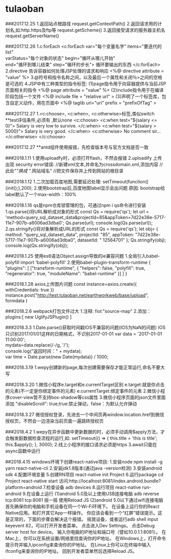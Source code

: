 # tulaoban

###2017.12.25
1.返回站点根路径
	request.getContextPath()
2.返回请求用的计划名,如:http.https及ftp等
	request.getScheme()
3.返回接受请求的服务器主机名
	request.getServerName()

###2017.12.26
1.c:forEach
	<c:forEach var="每个变量名字"   items="要迭代的list"   
		varStatus="每个对象的状态"  begin="循环从哪儿开始"    
		end="循环到哪儿结束"    step="循环的步长">
		循环要输出的东西
	</c:forEach>
2.directive 告诉容器如何处理JSP处理的请求和响应
	<%@ directive attribute = "value" %>
3.@符号和指令名称之间，以及最后一个属性和关闭％>之间的空格是可选的
4.JSP中有三种类型的指令标签:
(1)page指令用于向容器提供与当前JSP页面相关的指令
	<%@ page attribute = "value" %>
(2)include指令用于在编译阶段包括一个文件
	<%@ include file = "relative url" >
(3)声明了一个标签库，包含自定义动作，用在页面中
	<%@ taglib uri="uri" prefix = "prefixOfTag" >

###2017.12.27
1.<c:choose>, <c:when>, <c:otherwise>标签,类似switch
**test评估条件,必须有 ,默认none
	<c:choose>
		<c:when test="${salary <= 0}">
			Salary is very low to survive.
		</c:when>
		<c:when test="${salary > 5000}">
			Salary is very good.
		</c:when>
		<c:otherwise>
			No comment sir...
		</c:otherwise>
	</c:choose>

###2017.12.27
**antd组件使用报错，先检查版本号与官方文档是否一致

###2018.1.11
1.使用uploadfy时，必须打开flash，不然会报错
2.uploadify 上传出现 security error错误:
	//新建xml文本,并命名为crossdomain.xml,添加内容
	<?xml version="1.0" encoding="UTF-8"?>
	<!DOCTYPE cross-domain-policy SYSTEM 
			"http://www.macromedia.com/xml/dtds/cross-domain-policy.dtd" >
	<cross-domain-policy>
		<site-control permitted-cross-domain-policies="all" />
		<allow-access-from domain="*" /> //此处"*"换成 "*.网站域名"
		<allow-http-request-headers-from domain="*" headers="*" />
	</cross-domain-policy>
	//把文件保存并上传到网站的根目录

###2018.1.12
1.二次加载百度地图,需要延迟处理:
	setTimeout(function(){init();},200);
2.使用bootstrap后,百度地图label显示会出问题
	原因: bootstrap给label默认了一个max-width：100%

###2018.1.16
qs是npm仓库锁管理的包，可通过npm i qs命令进行安装
1.qs.parse()将URL解析成对象的形式
	const Qs = require('qs');
	let url = 'method=query_sql_dataset_data&projectId=85&appToken=7d22e38e-5717-11e7-907b-a6006ad3dba0';
	Qs.parse(url);
	console.log(Qs.parse(url));
2.qs.stringify()将对象解析成URL的形式
	const Qs = require('qs');
	let obj= {
	     method: "query_sql_dataset_data",
	     projectId: "85",
	     appToken: "7d22e38e-5717-11e7-907b-a6006ad3dba0",
	     datasetId: " 12564701"
	   };
	Qs.stringify(obj);
	console.log(Qs.stringify(obj));

###2018.1.25
使用es6语法Object.assign导致的ie兼容问题
1.全局引入babel-polyfill
	import 'babel-polyfill'
2.使用babel-plugin-transform-runtime
	{
	  "plugins": [
	    ["transform-runtime", {
	      "helpers": false, 
	      "polyfill": true, 
	      "regenerator": true, 
	      "moduleName": "babel-runtime"
	    }]
	  ]
	}

###2018.1.28
axios上传图片问题
    const instance=axios.create({
        withCredentials: true
    })
    instance.post("http://test.tulaoban.net/earthworkweb/base/upload",
        formdata
    )

###2018.2.6
webpack打包文件过大
1.注释:
	fiol:"source-map"
2.添加：
	plugins:[
        new UglifyJSPlugin()
    ]

###2018.3.3
1.Date.parse()获取时间戳IOS不兼容的问题(IOS为NaN的问题)
IOS只识别2017/01/01这样的日期格式，不识别2017-01-01
	var data = '2017-01-01 11:00:00';  
	mydata=data.replace(/-/g, '/');  
	console.log("返回时间：" + mydata);  
	var time = Date.parse(new Date(mydata)) / 1000; 

###2018.3.19
1.wepy创建新的page,每次创建需要保存才能正常运行,命名不要大写

###2018.3.20
1.微信小程序e.target和e.currentTarget区别
e.target:就是你点击的元素(不一定是你绑定事件的元素)
e.currentTarget:绑定事件的元素
2.微信小程序cover-view暂不支持box-shadow等css属性
3.微信小程序页面的json文件里面添加  "disableScroll": true;true:禁止弹动，false：为默认允许弹动

###2018.3.27
微信授权登录，先进去一个中间页再window.location.href到微信授权页，不然会一边渲染当前页面一遍跳转授权页

###2018.4.2
1.wepy在异步函数中更新数据的时，必须手动调用$apply方法，才会触发脏数据检查流程的运行,如:
	setTimeout(() => {
	    this.title = 'this is title';
	    this.$apply();
	}, 3000);
2.线上小程序的接口请求必须是https
3.await只能在async函数中运行

##2018.4.15
windows环境下创建react-native项目:
1.安装node
	npm install -g yarn react-native-cli
2.安装jdk1.8版本(通过java -version检测)
3.安装android sdk
4.配置环境变量
5.创建RN项目
	react-native init Project
6.运行package
	cd Project
	react-native start
访问:http://localhost:8081/index.android.bundle?platform=android
7.检查设备
	adb devices
8.运行项目
	react-native run-android
9.在设备上运行
(1)android 5.0及以上使用USB连接电脑
	adb reverse tcp:8081 tcp:8081
	摇一摇  使用Reload JS
(2)android 5.0以下通过wifi连接电脑
	首先确保你的电脑和手机设备在同一个Wi-Fi环境下。
	在设备上运行你的React Native应用。和打开其它App一样操作。
	你应该会看到一个“红屏”错误提示。这是正常的，下面的步骤会解决这个报错。
	摇晃设备，或者运行adb shell input keyevent 82，可以打开开发者菜单。
	点击进入Dev Settings。
	点击Debug server host for device。
	输入你电脑的IP地址和端口号（譬如10.0.1.1:8081）。
		在Mac上，你可以在系统设置/网络里找查询你的IP地址。
		在Windows上，打开命令提示符并输入ipconfig来查询你的IP地址。
		在Linux上你可以在终端中输入ifconfig来查询你的IP地址。
	回到开发者菜单然后选择Reload JS。

